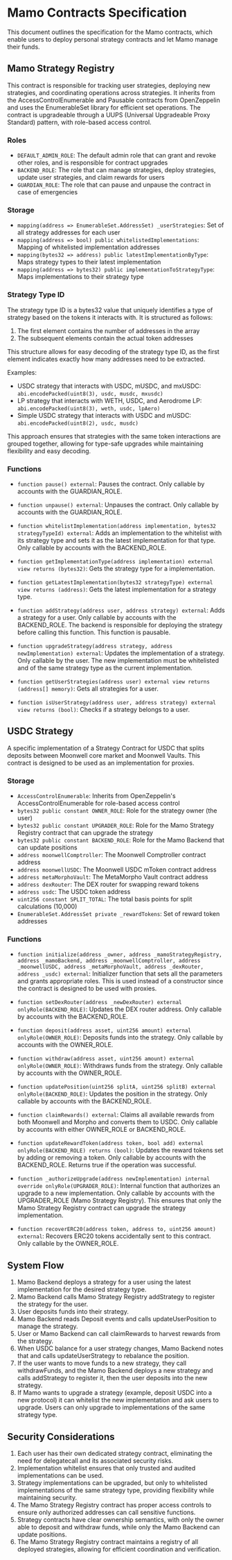 # Mamo Contracts Specification

This document outlines the specification for the Mamo contracts, which enable users to deploy personal strategy contracts and let Mamo manage their funds.

## Mamo Strategy Registry

This contract is responsible for tracking user strategies, deploying new strategies, and coordinating operations across strategies. It inherits from the AccessControlEnumerable and Pausable contracts from OpenZeppelin and uses the EnumerableSet library for efficient set operations. The contract is upgradeable through a UUPS (Universal Upgradeable Proxy Standard) pattern, with role-based access control.

### Roles

- `DEFAULT_ADMIN_ROLE`: The default admin role that can grant and revoke other roles, and is responsible for contract upgrades
- `BACKEND_ROLE`: The role that can manage strategies, deploy strategies, update user strategies, and claim rewards for users
- `GUARDIAN_ROLE`: The role that can pause and unpause the contract in case of emergencies

### Storage

- `mapping(address => EnumerableSet.AddressSet) _userStrategies`: Set of all strategy addresses for each user
- `mapping(address => bool) public whitelistedImplementations`: Mapping of whitelisted implementation addresses
- `mapping(bytes32 => address) public latestImplementationByType`: Maps strategy types to their latest implementation
- `mapping(address => bytes32) public implementationToStrategyType`: Maps implementations to their strategy type

### Strategy Type ID

The strategy type ID is a bytes32 value that uniquely identifies a type of strategy based on the tokens it interacts with. It is structured as follows:

1. The first element contains the number of addresses in the array
2. The subsequent elements contain the actual token addresses

This structure allows for easy decoding of the strategy type ID, as the first element indicates exactly how many addresses need to be extracted.

Examples:
- USDC strategy that interacts with USDC, mUSDC, and mxUSDC: `abi.encodePacked(uint8(3), usdc, musdc, mxusdc)`
- LP strategy that interacts with WETH, USDC, and Aerodrome LP: `abi.encodePacked(uint8(3), weth, usdc, lpAero)`
- Simple USDC strategy that interacts with USDC and mUSDC: `abi.encodePacked(uint8(2), usdc, musdc)`

This approach ensures that strategies with the same token interactions are grouped together, allowing for type-safe upgrades while maintaining flexibility and easy decoding.

### Functions

- `function pause() external`: Pauses the contract. Only callable by accounts with the GUARDIAN_ROLE.

- `function unpause() external`: Unpauses the contract. Only callable by accounts with the GUARDIAN_ROLE.

- `function whitelistImplementation(address implementation, bytes32 strategyTypeId) external`: Adds an implementation to the whitelist with its strategy type and sets it as the latest implementation for that type. Only callable by accounts with the BACKEND_ROLE.

- `function getImplementationType(address implementation) external view returns (bytes32)`: Gets the strategy type for a implementation.

- `function getLatestImplementation(bytes32 strategyType) external view returns (address)`: Gets the latest implementation for a strategy type.

- `function addStrategy(address user, address strategy) external`: Adds a strategy for a user. Only callable by accounts with the BACKEND_ROLE. The backend is responsible for deploying the strategy before calling this function. This function is pausable.

- `function upgradeStrategy(address strategy, address newImplementation) external`: Updates the implementation of a strategy. Only callable by the user. The new implementation must be whitelisted and of the same strategy type as the current implementation.

- `function getUserStrategies(address user) external view returns (address[] memory)`: Gets all strategies for a user.

- `function isUserStrategy(address user, address strategy) external view returns (bool)`: Checks if a strategy belongs to a user.

## USDC Strategy

A specific implementation of a Strategy Contract for USDC that splits deposits between Moonwell core market and Moonwell Vaults. This contract is designed to be used as an implementation for proxies.

### Storage

- `AccessControlEnumerable`: Inherits from OpenZeppelin's AccessControlEnumerable for role-based access control
- `bytes32 public constant OWNER_ROLE`: Role for the strategy owner (the user)
- `bytes32 public constant UPGRADER_ROLE`: Role for the Mamo Strategy Registry contract that can upgrade the strategy
- `bytes32 public constant BACKEND_ROLE`: Role for the Mamo Backend that can update positions
- `address moonwellComptroller`: The Moonwell Comptroller contract address
- `address moonwellUSDC`: The Moonwell USDC mToken contract address
- `address metaMorphoVault`: The MetaMorpho Vault contract address
- `address dexRouter`: The DEX router for swapping reward tokens
- `address usdc`: The USDC token address
- `uint256 constant SPLIT_TOTAL`: The total basis points for split calculations (10,000)
- `EnumerableSet.AddressSet private _rewardTokens`: Set of reward token addresses

### Functions

- `function initialize(address _owner, address _mamoStrategyRegistry, address _mamoBackend, address _moonwellComptroller, address _moonwellUSDC, address _metaMorphoVault, address _dexRouter, address _usdc) external`: Initializer function that sets all the parameters and grants appropriate roles. This is used instead of a constructor since the contract is designed to be used with proxies.

- `function setDexRouter(address _newDexRouter) external onlyRole(BACKEND_ROLE)`: Updates the DEX router address. Only callable by accounts with the BACKEND_ROLE.

- `function deposit(address asset, uint256 amount) external onlyRole(OWNER_ROLE)`: Deposits funds into the strategy. Only callable by accounts with the OWNER_ROLE.

- `function withdraw(address asset, uint256 amount) external onlyRole(OWNER_ROLE)`: Withdraws funds from the strategy. Only callable by accounts with the OWNER_ROLE.

- `function updatePosition(uint256 splitA, uint256 splitB) external onlyRole(BACKEND_ROLE)`: Updates the position in the strategy. Only callable by accounts with the BACKEND_ROLE.

- `function claimRewards() external`: Claims all available rewards from both Moonwell and Morpho and converts them to USDC. Only callable by accounts with either OWNER_ROLE or BACKEND_ROLE.

- `function updateRewardToken(address token, bool add) external onlyRole(BACKEND_ROLE) returns (bool)`: Updates the reward tokens set by adding or removing a token. Only callable by accounts with the BACKEND_ROLE. Returns true if the operation was successful.

- `function _authorizeUpgrade(address newImplementation) internal override onlyRole(UPGRADER_ROLE)`: Internal function that authorizes an upgrade to a new implementation. Only callable by accounts with the UPGRADER_ROLE (Mamo Strategy Registry). This ensures that only the Mamo Strategy Registry contract can upgrade the strategy implementation.

- `function recoverERC20(address token, address to, uint256 amount) external`: Recovers ERC20 tokens accidentally sent to this contract. Only callable by the OWNER_ROLE.

## System Flow

1. Mamo Backend deploys a strategy for a user using the latest implementation for the desired strategy type.
2. Mamo Backend calls Mamo Strategy Registry addStrategy to register the strategy for the user.
3. User deposits funds into their strategy.
4. Mamo Backend reads Deposit events and calls updateUserPosition to manage the strategy.
5. User or Mamo Backend can call claimRewards to harvest rewards from the strategy.
6. When USDC balance for a user strategy changes, Mamo Backend notes that and calls updateUserStrategy to rebalance the position.
7. If the user wants to move funds to a new strategy, they call withdrawFunds, and the Mamo Backend deploys a new strategy and calls addStrategy to register it, then the user deposits into the new strategy.
8. If Mamo wants to upgrade a strategy (example, deposit USDC into a new protocol) it can whitelist the new implementation and ask users to upgrade. Users can only upgrade to implementations of the same strategy type.

## Security Considerations

1. Each user has their own dedicated strategy contract, eliminating the need for delegatecall and its associated security risks.
2. Implementation whitelist ensures that only trusted and audited implementations can be used.
3. Strategy implementations can be upgraded, but only to whitelisted implementations of the same strategy type, providing flexibility while maintaining security.
4. The Mamo Strategy Registry contract has proper access controls to ensure only authorized addresses can call sensitive functions.
5. Strategy contracts have clear ownership semantics, with only the owner able to deposit and withdraw funds, while only the Mamo Backend can update positions.
6. The Mamo Strategy Registry contract maintains a registry of all deployed strategies, allowing for efficient coordination and verification.

